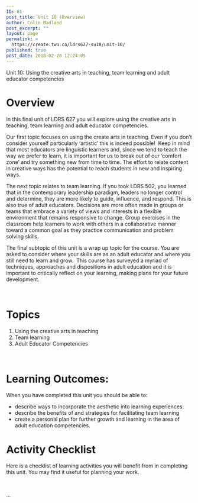 ```yaml
---
ID: 81
post_title: Unit 10 (Overview)
author: Colin Madland
post_excerpt: ""
layout: page
permalink: >
  https://create.twu.ca/ldrs627-su18/unit-10/
published: true
post_date: 2018-02-20 12:24:05
---
```

Unit 10: Using the creative arts in teaching, team learning and adult educator competencies
<h1>Overview</h1>
In this final unit of LDRS 627 you will explore using the creative arts in teaching, team learning and adult educator competencies.

Our first topic focuses on using the create arts in teaching. Even if you don’t consider yourself particularly ‘artistic’ this is indeed possible!  Keep in mind that most educators are linguistic learners and, since we tend to teach the way we prefer to learn, it is important for us to break out of our ‘comfort zone’ and try something new from time to time. The effort to relate content in creative ways has the potential to reach students in new and inspiring ways.

The next topic relates to team learning. If you took LDRS 502, you learned that in the contemporary leadership paradigm, leaders no longer control and determine, they are more likely to guide, influence, and respond. This is also true of adult educators. Decisions are more often made in groups or teams that embrace a variety of views and interests in a flexible environment that remains responsive to change. Group exercises in the classroom help learners to work with others in a collaborative manner toward a common goal as they practice communication and problem solving skills.

The final subtopic of this unit is a wrap up topic for the course. You are asked to consider where your skills are as an adult educator and where you still need to learn and grow.  This course has surveyed a myriad of techniques, approaches and dispositions in adult education and it is important to critically reflect on your learning, making plans for your future development.

&nbsp;
<h1>Topics</h1>
<ol>
 	<li>Using the creative arts in teaching</li>
 	<li>Team learning</li>
 	<li>Adult Educator Competencies</li>
</ol>
<strong> </strong>
<h1>Learning Outcomes:</h1>
When you have completed this unit you should be able to:
<ul>
 	<li>describe ways to incorporate the aesthetic into learning experiences.</li>
 	<li>describe the benefits of and strategies for facilitating team learning</li>
 	<li>create a personal plan for further growth and learning in the area of adult education competencies.</li>
</ul>
<h1>Activity Checklist</h1>
Here is a checklist of learning activities you will benefit from in completing this unit. You may find it useful for planning your work.

&nbsp;

...